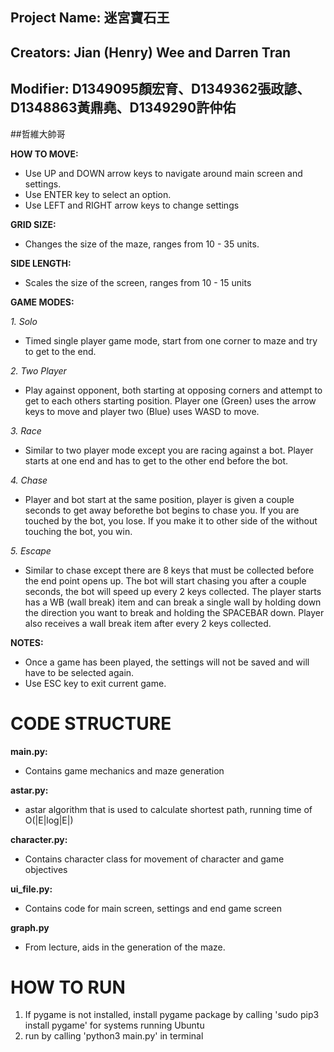 ## Project Name: 迷宮寶石王​
## Creators: Jian (Henry) Wee and Darren Tran
## Modifier: D1349095顏宏育、D1349362張政諺​、D1348863黃鼎堯、D1349290許仲佑 
##哲維大帥哥

	
**HOW TO MOVE:**
* Use UP and DOWN arrow keys to navigate around main screen and settings. 
* Use ENTER key to select an option.
* Use LEFT and RIGHT arrow keys to change settings 

**GRID SIZE:**
 * Changes the size of the maze, ranges from 10 - 35 units. 

**SIDE LENGTH:**
 * Scales the size of the screen, ranges from 10 - 15 units

**GAME MODES:**

*1. Solo*
 * Timed single player game mode, start from one corner to maze and try to get to the end.

*2. Two Player*
 * Play against opponent, both starting at opposing corners and attempt to get to each others starting position. Player one (Green) uses the arrow keys to move and player two (Blue) uses WASD to move.

*3. Race*
 * Similar to two player mode except you are racing against a bot. Player starts at one end and has to get to the other end before the bot.

*4. Chase*
 * Player and bot start at the same position, player is given a couple seconds to get away beforethe bot begins to chase you. If you are touched by the bot, you lose. If you make it to other side of the without touching the bot, you win.

*5. Escape*
 * Similar to chase except there are 8 keys that must be collected before the end point opens up. The bot will start chasing you after a couple seconds, the bot will speed  up every 2 keys collected. The player starts has a WB (wall break) item and can break a single wall by holding down the direction you want to break and holding the SPACEBAR down. Player also receives a wall break item after every 2 keys collected. 

**NOTES:**
 * Once a game has been played, the settings will not be saved and will have to be selected again. 
 * Use ESC key to exit current game. 

# CODE STRUCTURE
**main.py:** 
 * Contains game mechanics and maze generation

**astar.py:**
 * astar algorithm that is used to calculate shortest path, running time of O(|E|log|E|)

**character.py:**
 * Contains character class for movement of character and game objectives

**ui_file.py:**
 * Contains code for main screen, settings and end game screen

**graph.py**
 * From lecture, aids in the generation of the maze.

# HOW TO RUN
1. If pygame is not installed, install pygame package by calling  'sudo pip3 install pygame' for systems running Ubuntu
2. run by calling 'python3 main.py' in terminal

